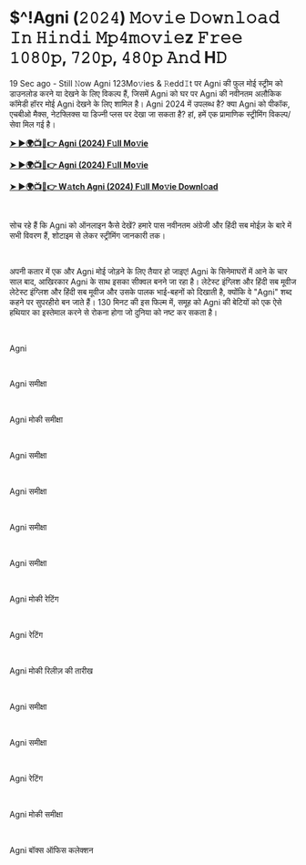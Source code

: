 <h1 style="text-align: left;">$^!Agni (𝟸𝟶𝟸𝟺) 𝙼𝚘𝚟𝚒𝚎 𝙳𝚘𝚠𝚗𝚕𝚘𝚊𝚍 𝙸𝚗 𝙷𝚒𝚗𝚍𝚒 𝙼𝚙𝟺𝚖𝚘𝚟𝚒𝚎z 𝙵𝚛𝚎𝚎 𝟷𝟶𝟾𝟶𝚙, 𝟽𝟸𝟶𝚙, 𝟺𝟾𝟶𝚙 𝙰𝚗𝚍 H𝙳</h1><p>19 Sec ago - Still 𝙽ow Agni 123Mo𝚟ies &amp; 𝚁edd𝙸t पर Agni की फुल मोई स्ट्रीम को डाउनलोड करने या देखने के लिए विकल्प हैं, जिसमें Agni को घर पर Agni की नवीनतम अलौकिक कॉमेडी हॉरर मोई Agni देखने के लिए शामिल है। Agni 2024 में उपलब्ध है? क्या Agni को पीकॉक, एचबीओ मैक्स, नेटफ्लिक्स या डिज्नी प्लस पर देखा जा सकता है? हां, हमें एक प्रामाणिक स्ट्रीमिंग विकल्प/सेवा मिल गई है।&nbsp;</p><p><a href="https://tinyurl.com/2znumyek" target="_blank"><b>➤ ►🌍📺📱👉 Agni (2024) F𝚞ll Mo𝚟ie</b></a></p><p><a href="https://tinyurl.com/5ybjyk9u" target="_blank"><b>➤ ►🌍📺📱👉 Agni (2024) F𝚞ll Mo𝚟ie</b></a></p><p><a href="https://tinyurl.com/2znumyek" target="_blank"><b>➤ ►🌍📺📱👉 W𝚊tch Agni (2024) F𝚞ll Mo𝚟ie Downl𝚘ad</b></a></p><p><br /></p><p>सोच रहे हैं कि Agni को ऑनलाइन कैसे देखें? हमारे पास नवीनतम अंग्रेजी और हिंदी सब मोईज़ के बारे में सभी विवरण हैं, शोटाइम से लेकर स्ट्रीमिंग जानकारी तक।</p><p><br /></p><p>अपनी कतार में एक और Agni मोई जोड़ने के लिए तैयार हो जाइए! Agni के सिनेमाघरों में आने के चार साल बाद, आखिरकार Agni के साथ इसका सीक्वल बनने जा रहा है। लेटेस्ट इंग्लिश और हिंदी सब मूवीज लेटेस्ट इंग्लिश और हिंदी सब मूवीज और उसके पालक भाई-बहनों को दिखाती है, क्योंकि वे "Agni" शब्द कहने पर सुपरहीरो बन जाते हैं। 130 मिनट की इस फिल्म में, समूह को Agni की बेटियों को एक ऐसे हथियार का इस्तेमाल करने से रोकना होगा जो दुनिया को नष्ट कर सकता है।</p><p><br /></p><p>Agni</p><p><br /></p><p>Agni समीक्षा</p><p><br /></p><p>Agni मोकी समीक्षा</p><p><br /></p><p>Agni समीक्षा</p><p><br /></p><p>Agni समीक्षा</p><p><br /></p><p>Agni समीक्षा</p><p><br /></p><p>Agni समीक्षा</p><p><br /></p><p>Agni मोकी रेटिंग</p><p><br /></p><p>Agni रेटिंग</p><p><br /></p><p>Agni मोकी रिलीज़ की तारीख</p><p><br /></p><p>Agni समीक्षा</p><p><br /></p><p>Agni समीक्षा</p><p><br /></p><p>Agni रेटिंग</p><p><br /></p><p>Agni मोकी समीक्षा</p><p><br /></p><p>Agni बॉक्स ऑफिस कलेक्शन</p>
